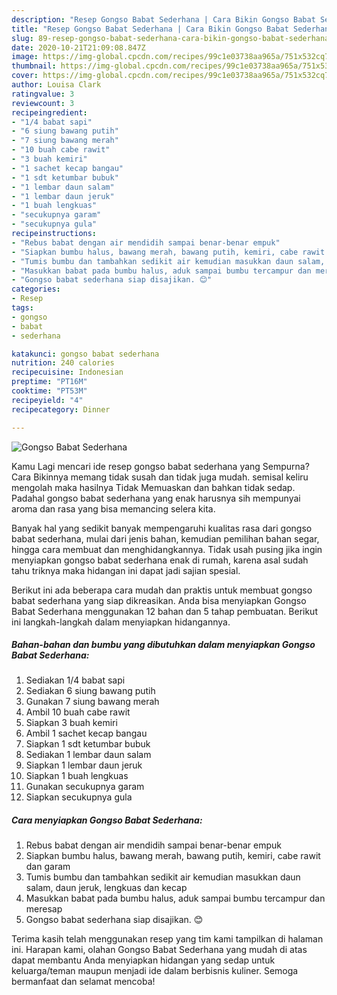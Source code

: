 ```yaml
---
description: "Resep Gongso Babat Sederhana | Cara Bikin Gongso Babat Sederhana Yang Sedap"
title: "Resep Gongso Babat Sederhana | Cara Bikin Gongso Babat Sederhana Yang Sedap"
slug: 89-resep-gongso-babat-sederhana-cara-bikin-gongso-babat-sederhana-yang-sedap
date: 2020-10-21T21:09:08.847Z
image: https://img-global.cpcdn.com/recipes/99c1e03738aa965a/751x532cq70/gongso-babat-sederhana-foto-resep-utama.jpg
thumbnail: https://img-global.cpcdn.com/recipes/99c1e03738aa965a/751x532cq70/gongso-babat-sederhana-foto-resep-utama.jpg
cover: https://img-global.cpcdn.com/recipes/99c1e03738aa965a/751x532cq70/gongso-babat-sederhana-foto-resep-utama.jpg
author: Louisa Clark
ratingvalue: 3
reviewcount: 3
recipeingredient:
- "1/4 babat sapi"
- "6 siung bawang putih"
- "7 siung bawang merah"
- "10 buah cabe rawit"
- "3 buah kemiri"
- "1 sachet kecap bangau"
- "1 sdt ketumbar bubuk"
- "1 lembar daun salam"
- "1 lembar daun jeruk"
- "1 buah lengkuas"
- "secukupnya garam"
- "secukupnya gula"
recipeinstructions:
- "Rebus babat dengan air mendidih sampai benar-benar empuk"
- "Siapkan bumbu halus, bawang merah, bawang putih, kemiri, cabe rawit dan garam"
- "Tumis bumbu dan tambahkan sedikit air kemudian masukkan daun salam, daun jeruk, lengkuas dan kecap"
- "Masukkan babat pada bumbu halus, aduk sampai bumbu tercampur dan meresap"
- "Gongso babat sederhana siap disajikan. 😊"
categories:
- Resep
tags:
- gongso
- babat
- sederhana

katakunci: gongso babat sederhana 
nutrition: 240 calories
recipecuisine: Indonesian
preptime: "PT16M"
cooktime: "PT53M"
recipeyield: "4"
recipecategory: Dinner

---
```



![Gongso Babat Sederhana](https://img-global.cpcdn.com/recipes/99c1e03738aa965a/751x532cq70/gongso-babat-sederhana-foto-resep-utama.jpg)

Kamu Lagi mencari ide resep gongso babat sederhana yang Sempurna? Cara Bikinnya memang tidak susah dan tidak juga mudah. semisal keliru mengolah maka hasilnya Tidak Memuaskan dan bahkan tidak sedap. Padahal gongso babat sederhana yang enak harusnya sih mempunyai aroma dan rasa yang bisa memancing selera kita.

Banyak hal yang sedikit banyak mempengaruhi kualitas rasa dari gongso babat sederhana, mulai dari jenis bahan, kemudian pemilihan bahan segar, hingga cara membuat dan menghidangkannya. Tidak usah pusing jika ingin menyiapkan gongso babat sederhana enak di rumah, karena asal sudah tahu triknya maka hidangan ini dapat jadi sajian spesial.




Berikut ini ada beberapa cara mudah dan praktis untuk membuat gongso babat sederhana yang siap dikreasikan. Anda bisa menyiapkan Gongso Babat Sederhana menggunakan 12 bahan dan 5 tahap pembuatan. Berikut ini langkah-langkah dalam menyiapkan hidangannya.

<!--inarticleads1-->

##### Bahan-bahan dan bumbu yang dibutuhkan dalam menyiapkan Gongso Babat Sederhana:

1. Sediakan 1/4 babat sapi
1. Sediakan 6 siung bawang putih
1. Gunakan 7 siung bawang merah
1. Ambil 10 buah cabe rawit
1. Siapkan 3 buah kemiri
1. Ambil 1 sachet kecap bangau
1. Siapkan 1 sdt ketumbar bubuk
1. Sediakan 1 lembar daun salam
1. Siapkan 1 lembar daun jeruk
1. Siapkan 1 buah lengkuas
1. Gunakan secukupnya garam
1. Siapkan secukupnya gula




<!--inarticleads2-->

##### Cara menyiapkan Gongso Babat Sederhana:

1. Rebus babat dengan air mendidih sampai benar-benar empuk
1. Siapkan bumbu halus, bawang merah, bawang putih, kemiri, cabe rawit dan garam
1. Tumis bumbu dan tambahkan sedikit air kemudian masukkan daun salam, daun jeruk, lengkuas dan kecap
1. Masukkan babat pada bumbu halus, aduk sampai bumbu tercampur dan meresap
1. Gongso babat sederhana siap disajikan. 😊




Terima kasih telah menggunakan resep yang tim kami tampilkan di halaman ini. Harapan kami, olahan Gongso Babat Sederhana yang mudah di atas dapat membantu Anda menyiapkan hidangan yang sedap untuk keluarga/teman maupun menjadi ide dalam berbisnis kuliner. Semoga bermanfaat dan selamat mencoba!
